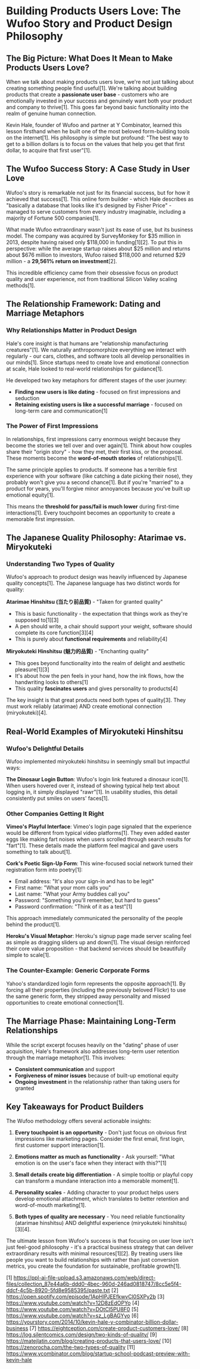 # Building Products Users Love: The Wufoo Story and Product Design Philosophy

## The Big Picture: What Does It Mean to Make Products Users Love?

When we talk about making products users love, we're not just talking about creating something people find useful[1]. We're talking about building products that create a **passionate user base** - customers who are emotionally invested in your success and genuinely want both your product and company to thrive[1]. This goes far beyond basic functionality into the realm of genuine human connection.

Kevin Hale, founder of Wufoo and partner at Y Combinator, learned this lesson firsthand when he built one of the most beloved form-building tools on the internet[1]. His philosophy is simple but profound: "The best way to get to a billion dollars is to focus on the values that help you get that first dollar, to acquire that first user"[1].

## The Wufoo Success Story: A Case Study in User Love

Wufoo's story is remarkable not just for its financial success, but for how it achieved that success[1]. This online form builder - which Hale describes as "basically a database that looks like it's designed by Fisher Price" - managed to serve customers from every industry imaginable, including a majority of Fortune 500 companies[1].

What made Wufoo extraordinary wasn't just its ease of use, but its business model. The company was acquired by SurveyMonkey for $35 million in 2013, despite having raised only $118,000 in funding[1][2]. To put this in perspective: while the average startup raises about $25 million and returns about $676 million to investors, Wufoo raised $118,000 and returned $29 million - a **29,561% return on investment**[2].

This incredible efficiency came from their obsessive focus on product quality and user experience, not from traditional Silicon Valley scaling methods[1].

## The Relationship Framework: Dating and Marriage Metaphors

### Why Relationships Matter in Product Design

Hale's core insight is that humans are "relationship manufacturing creatures"[1]. We naturally anthropomorphize everything we interact with regularly - our cars, clothes, and software tools all develop personalities in our minds[1]. Since startups need to create love and emotional connection at scale, Hale looked to real-world relationships for guidance[1].

He developed two key metaphors for different stages of the user journey:
- **Finding new users is like dating** - focused on first impressions and seduction
- **Retaining existing users is like a successful marriage** - focused on long-term care and communication[1]

### The Power of First Impressions

In relationships, first impressions carry enormous weight because they become the stories we tell over and over again[1]. Think about how couples share their "origin story" - how they met, their first kiss, or the proposal. These moments become the **word-of-mouth stories** of relationships[1].

The same principle applies to products. If someone has a terrible first experience with your software (like catching a date picking their nose), they probably won't give you a second chance[1]. But if you're "married" to a product for years, you'll forgive minor annoyances because you've built up emotional equity[1].

This means the **threshold for pass/fail is much lower** during first-time interactions[1]. Every touchpoint becomes an opportunity to create a memorable first impression.

## The Japanese Quality Philosophy: Atarimae vs. Miryokuteki

### Understanding Two Types of Quality

Wufoo's approach to product design was heavily influenced by Japanese quality concepts[1]. The Japanese language has two distinct words for quality:

**Atarimae Hinshitsu (当たり前品質)** - "Taken for granted quality"
- This is basic functionality - the expectation that things work as they're supposed to[1][3]
- A pen should write, a chair should support your weight, software should complete its core function[3][4]
- This is purely about **functional requirements** and reliability[4]

**Miryokuteki Hinshitsu (魅力的品質)** - "Enchanting quality" 
- This goes beyond functionality into the realm of delight and aesthetic pleasure[1][3]
- It's about how the pen feels in your hand, how the ink flows, how the handwriting looks to others[1]
- This quality **fascinates users** and gives personality to products[4]

The key insight is that great products need both types of quality[3]. They must work reliably (atarimae) AND create emotional connection (miryokuteki)[4].

## Real-World Examples of Miryokuteki Hinshitsu

### Wufoo's Delightful Details

Wufoo implemented miryokuteki hinshitsu in seemingly small but impactful ways:

**The Dinosaur Login Button**: Wufoo's login link featured a dinosaur icon[1]. When users hovered over it, instead of showing typical help text about logging in, it simply displayed "rawr"[1]. In usability studies, this detail consistently put smiles on users' faces[1].

### Other Companies Getting It Right

**Vimeo's Playful Interface**: Vimeo's login page signaled that the experience would be different from typical video platforms[1]. They even added easter eggs like making fart noises when users scrolled through search results for "fart"[1]. These details made the platform feel magical and gave users something to talk about[1].

**Cork's Poetic Sign-Up Form**: This wine-focused social network turned their registration form into poetry[1]:
- Email address: "It's also your sign-in and has to be legit"
- First name: "What your mom calls you"
- Last name: "What your Army buddies call you"
- Password: "Something you'll remember, but hard to guess"
- Password confirmation: "Think of it as a test"[1]

This approach immediately communicated the personality of the people behind the product[1].

**Heroku's Visual Metaphor**: Heroku's signup page made server scaling feel as simple as dragging sliders up and down[1]. The visual design reinforced their core value proposition - that backend services should be beautifully simple to scale[1].

### The Counter-Example: Generic Corporate Forms

Yahoo's standardized login form represents the opposite approach[1]. By forcing all their properties (including the previously beloved Flickr) to use the same generic form, they stripped away personality and missed opportunities to create emotional connection[1].

## The Marriage Phase: Maintaining Long-Term Relationships

While the script excerpt focuses heavily on the "dating" phase of user acquisition, Hale's framework also addresses long-term user retention through the marriage metaphor[1]. This involves:

- **Consistent communication** and support
- **Forgiveness of minor issues** because of built-up emotional equity
- **Ongoing investment** in the relationship rather than taking users for granted

## Key Takeaways for Product Builders

The Wufoo methodology offers several actionable insights:

1. **Every touchpoint is an opportunity** - Don't just focus on obvious first impressions like marketing pages. Consider the first email, first login, first customer support interaction[1].

2. **Emotions matter as much as functionality** - Ask yourself: "What emotion is on the user's face when they interact with this?"[1]

3. **Small details create big differentiation** - A simple tooltip or playful copy can transform a mundane interaction into a memorable moment[1].

4. **Personality scales** - Adding character to your product helps users develop emotional attachment, which translates to better retention and word-of-mouth marketing[1].

5. **Both types of quality are necessary** - You need reliable functionality (atarimae hinshitsu) AND delightful experience (miryokuteki hinshitsu)[3][4].

The ultimate lesson from Wufoo's success is that focusing on user love isn't just feel-good philosophy - it's a practical business strategy that can deliver extraordinary results with minimal resources[1][2]. By treating users like people you want to build relationships with rather than just conversion metrics, you create the foundation for sustainable, profitable growth[1].

[1] https://ppl-ai-file-upload.s3.amazonaws.com/web/direct-files/collection_87e44a6b-ddd0-4bec-960d-246ad0818747/8cc5e5f4-ddcf-4c5b-8920-5fd8e9585395/paste.txt
[2] https://open.spotify.com/episode/1ApHlPJEEfkwvCl0SXPy2b
[3] https://www.youtube.com/watch?v=12D8zEdOPYo
[4] https://www.youtube.com/watch?v=DOtCl5PU8F0
[5] https://www.youtube.com/watch?v=sz_LgBAGYyo
[6] https://yourstory.com/2014/10/kevin-hale-y-combinator-billion-dollar-business
[7] https://eightception.com/create-product-customers-love/
[8] https://log.silentcomics.com/design/two-kinds-of-quality/
[9] https://matejlatin.com/blog/creating-products-that-users-love/
[10] https://zenorocha.com/the-two-types-of-quality
[11] https://www.ycombinator.com/blog/startup-school-podcast-preview-with-kevin-hale